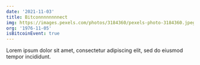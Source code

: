 ```yaml
---
date: '2021-11-03'
title: Bitconnnnnnnnect
img: https://images.pexels.com/photos/3184360/pexels-photo-3184360.jpeg?auto=compress&cs=tinysrgb&dpr=2&h=750&w=1260
org: '1976-11-05'
isBitcoinEvent: true
---
```


Lorem ipsum dolor sit amet, consectetur adipiscing elit, sed do eiusmod tempor incididunt.
